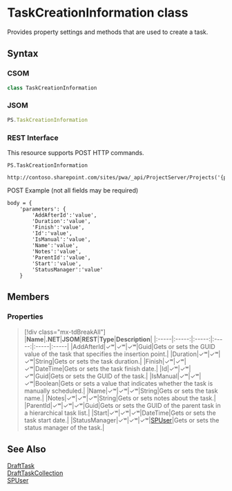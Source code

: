 [comment]: # (Name:TaskCreationInformation)
[comment]: # (Name:Microsoft.ProjectServer.TaskCreationInformation)
[comment]: # (Type:class)
[comment]: # (Status:Verified)

# <a name="name"></a>TaskCreationInformation class

<a name="description"></a>Provides property settings and methods that are used to create a task.

## <a name="syntax"></a>Syntax

### CSOM

```cs
class TaskCreationInformation 
```

### JSOM

```javascript
PS.TaskCreationInformation
```

### REST Interface

This resource supports POST HTTP commands.

```
PS.TaskCreationInformation

http://contoso.sharepoint.com/sites/pwa/_api/ProjectServer/Projects('{projectId}')/Draft/Tasks/Add
```
POST Example (not all fields may be required)
```
body = {
	'parameters': {
		'AddAfterId':'value', 
		'Duration':'value', 
		'Finish':'value', 
		'Id':'value', 
		'IsManual':'value', 
		'Name':'value', 
		'Notes':'value', 
		'ParentId':'value', 
		'Start':'value', 
		'StatusManager':'value'		
	}
```

## <a name="members"></a>Members

### <a name="properties"></a>Properties
> [!div class="mx-tdBreakAll"]
|**Name**|**.NET**|**JSOM**|**REST**|**Type**|**Description**|
|:-----|:-----:|:-----:|:-----:|:-----|:-----|
|<a name="AddAfterId"></a>AddAfterId|&#x2713;&#x02B7;|&#x2713;&#x02B7;|&#x2713;&#x02B7;|Guid|Gets or sets the GUID value of the task that specifies the insertion point.|
|<a name="Duration"></a>Duration|&#x2713;&#x02B7;|&#x2713;&#x02B7;|&#x2713;&#x02B7;|String|Gets or sets the task duration.|
|<a name="Finish"></a>Finish|&#x2713;&#x02B7;|&#x2713;&#x02B7;|&#x2713;&#x02B7;|DateTime|Gets or sets the task finish date.|
|<a name="Id"></a>Id|&#x2713;&#x02B7;|&#x2713;&#x02B7;|&#x2713;&#x02B7;|Guid|Gets or sets the GUID of the task.|
|<a name="IsManual"></a>IsManual|&#x2713;&#x02B7;|&#x2713;&#x02B7;|&#x2713;&#x02B7;|Boolean|Gets or sets a value that indicates whether the task is manually scheduled.|
|<a name="Name"></a>Name|&#x2713;&#x02B7;|&#x2713;&#x02B7;|&#x2713;&#x02B7;|String|Gets or sets the task name.|
|<a name="Notes"></a>Notes|&#x2713;&#x02B7;|&#x2713;&#x02B7;|&#x2713;&#x02B7;|String|Gets or sets notes about the task.|
|<a name="ParentId"></a>ParentId|&#x2713;&#x02B7;|&#x2713;&#x02B7;|&#x2713;&#x02B7;|Guid|Gets or sets the GUID of the parent task in a hierarchical task list.|
|<a name="Start"></a>Start|&#x2713;&#x02B7;|&#x2713;&#x02B7;|&#x2713;&#x02B7;|DateTime|Gets or sets the task start date.|
|<a name="StatusManager"></a>StatusManager|&#x2713;&#x02B7;|&#x2713;&#x02B7;|&#x2713;&#x02B7;|[SPUser](https://msdn.microsoft.com/en-us/library/microsoft.sharepoint.spuser.aspx)|Gets or sets the status manager of the task.|

## <a name="seeAlso"></a>See Also

[DraftTask](DraftTask.md)<br/>
[DraftTaskCollection](DraftTaskCollection.md)<br/>
[SPUser](https://msdn.microsoft.com/library/microsoft.sharepoint.spuser.aspx)<br/>
